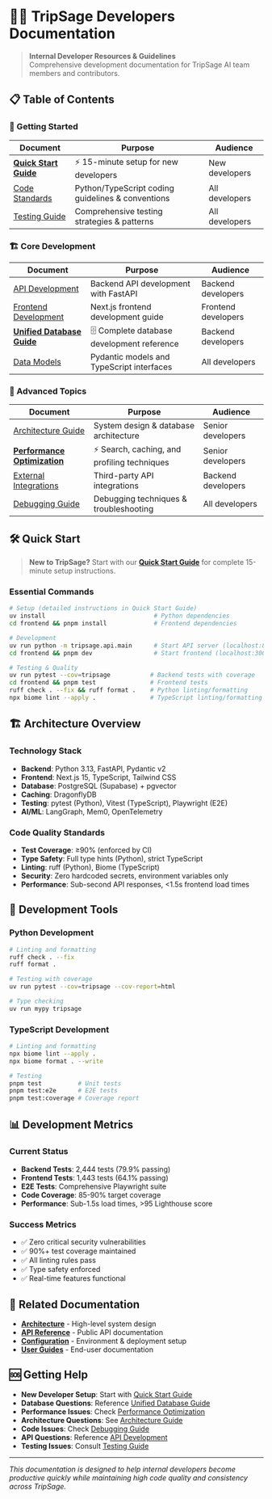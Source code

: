 # 👨‍💻 TripSage Developers Documentation

> **Internal Developer Resources & Guidelines**  
> Comprehensive development documentation for TripSage AI team members and contributors.

## 📋 Table of Contents

### **🚀 Getting Started**
| Document | Purpose | Audience |
|----------|---------|----------|
| [**Quick Start Guide**](quick-start-guide.md) | ⚡ 15-minute setup for new developers | New developers |
| [Code Standards](code-standards.md) | Python/TypeScript coding guidelines & conventions | All developers |
| [Testing Guide](testing-guide.md) | Comprehensive testing strategies & patterns | All developers |

### **🏗️ Core Development**
| Document | Purpose | Audience |
|----------|---------|----------|
| [API Development](api-development.md) | Backend API development with FastAPI | Backend developers |
| [Frontend Development](frontend-development.md) | Next.js frontend development guide | Frontend developers |
| [**Unified Database Guide**](unified-database-guide.md) | 🗄️ Complete database development reference | Backend developers |
| [Data Models](data-models.md) | Pydantic models and TypeScript interfaces | All developers |

### **🎯 Advanced Topics**
| Document | Purpose | Audience |
|----------|---------|----------|
| [Architecture Guide](architecture-guide.md) | System design & database architecture | Senior developers |
| [**Performance Optimization**](performance-optimization.md) | ⚡ Search, caching, and profiling techniques | Senior developers |
| [External Integrations](external-integrations.md) | Third-party API integrations | Backend developers |
| [Debugging Guide](debugging-guide.md) | Debugging techniques & troubleshooting | All developers |

## 🛠️ Quick Start

> **New to TripSage?** Start with our [**Quick Start Guide**](quick-start-guide.md) for complete 15-minute setup instructions.

### **Essential Commands**

```bash
# Setup (detailed instructions in Quick Start Guide)
uv install                              # Python dependencies
cd frontend && pnpm install             # Frontend dependencies

# Development
uv run python -m tripsage.api.main      # Start API server (localhost:8001)
cd frontend && pnpm dev                 # Start frontend (localhost:3000)

# Testing & Quality
uv run pytest --cov=tripsage           # Backend tests with coverage
cd frontend && pnpm test               # Frontend tests
ruff check . --fix && ruff format .    # Python linting/formatting
npx biome lint --apply .               # TypeScript linting/formatting
```

## 🏗️ Architecture Overview

### **Technology Stack**

- **Backend**: Python 3.13, FastAPI, Pydantic v2
- **Frontend**: Next.js 15, TypeScript, Tailwind CSS  
- **Database**: PostgreSQL (Supabase) + pgvector
- **Caching**: DragonflyDB
- **Testing**: pytest (Python), Vitest (TypeScript), Playwright (E2E)
- **AI/ML**: LangGraph, Mem0, OpenTelemetry

### **Code Quality Standards**

- **Test Coverage**: ≥90% (enforced by CI)
- **Type Safety**: Full type hints (Python), strict TypeScript
- **Linting**: ruff (Python), Biome (TypeScript)
- **Security**: Zero hardcoded secrets, environment variables only
- **Performance**: Sub-second API responses, <1.5s frontend load times

## 🔧 Development Tools

### **Python Development**

```bash
# Linting and formatting
ruff check . --fix
ruff format .

# Testing with coverage
uv run pytest --cov=tripsage --cov-report=html

# Type checking
uv run mypy tripsage
```

### **TypeScript Development**

```bash
# Linting and formatting
npx biome lint --apply .
npx biome format . --write

# Testing
pnpm test          # Unit tests
pnpm test:e2e      # E2E tests
pnpm test:coverage # Coverage report
```

## 📊 Development Metrics

### **Current Status**

- **Backend Tests**: 2,444 tests (79.9% passing)
- **Frontend Tests**: 1,443 tests (64.1% passing)  
- **E2E Tests**: Comprehensive Playwright suite
- **Code Coverage**: 85-90% target coverage
- **Performance**: Sub-1.5s load times, >95 Lighthouse score

### **Success Metrics**

- ✅ Zero critical security vulnerabilities
- ✅ 90%+ test coverage maintained
- ✅ All linting rules pass
- ✅ Type safety enforced
- ✅ Real-time features functional

## 🔗 Related Documentation

- **[Architecture](../03_ARCHITECTURE/README.md)** - High-level system design
- **[API Reference](../06_API_REFERENCE/README.md)** - Public API documentation  
- **[Configuration](../07_CONFIGURATION/README.md)** - Environment & deployment setup
- **[User Guides](../08_USER_GUIDES/README.md)** - End-user documentation

## 🆘 Getting Help

- **New Developer Setup**: Start with [Quick Start Guide](quick-start-guide.md)
- **Database Questions**: Reference [Unified Database Guide](unified-database-guide.md)
- **Performance Issues**: Check [Performance Optimization](performance-optimization.md)
- **Architecture Questions**: See [Architecture Guide](architecture-guide.md)
- **Code Issues**: Check [Debugging Guide](debugging-guide.md)
- **API Questions**: Reference [API Development](api-development.md)
- **Testing Issues**: Consult [Testing Guide](testing-guide.md)

---

*This documentation is designed to help internal developers become productive quickly while maintaining high code quality and consistency across TripSage.*
